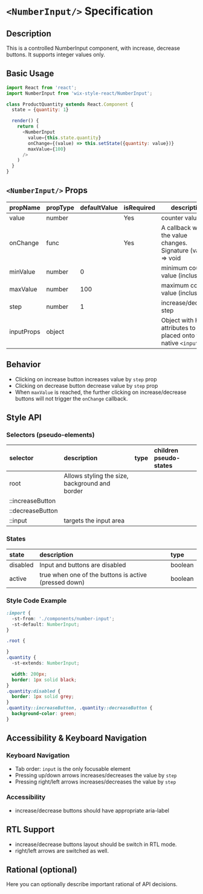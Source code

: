 # `<NumberInput/>` Specification

## Description

This is a controlled NumberInput component, with increase, decrease buttons.
It supports integer values only.

## Basic Usage

```js
import React from 'react';
import NumberInput from 'wix-style-react/NumberInput';

class ProductQuantity extends React.Component {
  state = {quantity: 1}

  render() {
    return (
      <NumberInput
        value={this.state.quantity}
        onChange={(value) => this.setState({quantity: value})}
        maxValue={100}
      />
    )
  }
}
```

## `<NumberInput/>` Props

| propName     | propType | defaultValue | isRequired | description |
| ---          | ---      | ---          | ---        | ---         |
| value        | number   |              | Yes        | counter value |
| onChange     | func     |              | Yes        | A callback when the value changes. Signature (value) => void |
| minValue     | number   | 0            |            | minimum counter value (inclusive)|
| maxValue     | number   | 100          |            | maximum counter value (inclusive)|
| step         | number   | 1            |            | increase/decrease step |
| inputProps   | object   |              |            | Object with HTML attributes to be placed onto the native `<input/>`

## Behavior

- Clicking on increase button increases value by `step` prop
- Clicking on decrease button decrease value by `step` prop
- When `maxValue` is reached, the further clicking on increase/decrease buttons will not trigger the `onChange` callback.

## Style API

### Selectors (pseudo-elements)

| selector          | description                        | type | children pseudo-states |
|:------------------|:-----------------------------------|:-----|:-----------------------|
| root       | Allows styling the size, background and border  |      |                        |
| ::increaseButton  |                                    |      |                        |
| ::decreaseButton  |                                    |      |                        |
| ::input           | targets the input area             |     |                        |

### States

| state        | description                        | type |
|:-------------|:-----------------------------------|:-----|
| disabled     | Input and buttons are disabled     | boolean    |
| active       | true when one of the buttons is active (pressed down)  | boolean    |

### Style Code Example

```css
:import {
  -st-from: './components/number-input';
  -st-default: NumberInput;
}

.root {

}
.quantity {
  -st-extends: NumberInput;

  width: 200px;
  border: 1px solid black;
}
.quantity:disabled {
  border: 1px solid grey;
}
.quantity::increaseButton, .quantity::decreaseButton {
  background-color: green;
}


```

## Accessibility & Keyboard Navigation

### Keyboard Navigation

- Tab order: `input` is the only focusable element
- Pressing up/down arrows increases/decreases the value by `step`
- Pressing right/left arrows increases/decreases the value by `step`

### Accessibility

- increase/decrease buttons should have appropriate aria-label

## RTL Support

- increase/decrease buttons layout should be switch in RTL mode.
- right/left arrows are switched as well.

## Rational (optional)

Here you can optionally describe important rational of API decisions.
